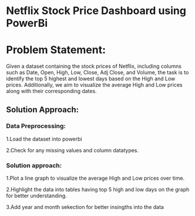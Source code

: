 # Netflix Stock Price Dashboard using PowerBi

# Problem Statement:

Given a dataset containing the stock prices of Netflix, including columns such as Date, Open, High, Low, Close, Adj Close, and Volume, the task is to identify the top 5 highest and lowest days based on the High and Low prices. Additionally, we aim to visualize the average High and Low prices along with their corresponding dates.

## Solution Approach:

### Data Preprocessing:
 1.Load the dataset into powerbi
 
 2.Check for any missing values and column datatypes.

### Solution approach:
  
   1.Plot a line graph to visualize the average High and Low prices over time.
   
   2.Highlight the data into tables having top 5 high and low days on the graph for better understanding.

   3.Add year and month sekection for better insingths into the data 

     

